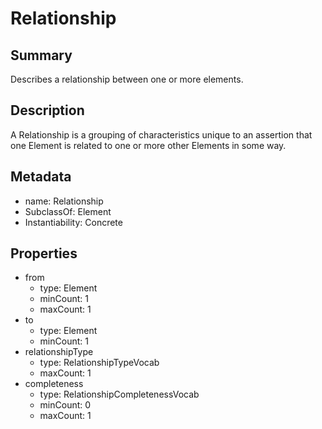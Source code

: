 # Relationship

## Summary

Describes a relationship between one or more elements.

## Description

A Relationship is a grouping of characteristics unique to an assertion
that one Element is related to one or more other Elements in some way.


## Metadata

- name: Relationship
- SubclassOf: Element
- Instantiability: Concrete


## Properties

- from
  - type: Element
  - minCount: 1
  - maxCount: 1
- to
  - type: Element
  - minCount: 1
- relationshipType
  - type: RelationshipTypeVocab
  - maxCount: 1
- completeness
  - type: RelationshipCompletenessVocab
  - minCount: 0
  - maxCount: 1

